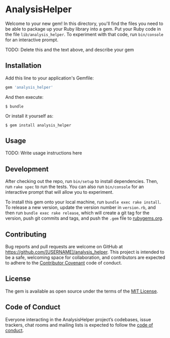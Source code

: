 # AnalysisHelper

Welcome to your new gem! In this directory, you'll find the files you need to be able to package up your Ruby library into a gem. Put your Ruby code in the file `lib/analysis_helper`. To experiment with that code, run `bin/console` for an interactive prompt.

TODO: Delete this and the text above, and describe your gem

## Installation

Add this line to your application's Gemfile:

```ruby
gem 'analysis_helper'
```

And then execute:

    $ bundle

Or install it yourself as:

    $ gem install analysis_helper

## Usage

TODO: Write usage instructions here

## Development

After checking out the repo, run `bin/setup` to install dependencies. Then, run `rake spec` to run the tests. You can also run `bin/console` for an interactive prompt that will allow you to experiment.

To install this gem onto your local machine, run `bundle exec rake install`. To release a new version, update the version number in `version.rb`, and then run `bundle exec rake release`, which will create a git tag for the version, push git commits and tags, and push the `.gem` file to [rubygems.org](https://rubygems.org).

## Contributing

Bug reports and pull requests are welcome on GitHub at https://github.com/[USERNAME]/analysis_helper. This project is intended to be a safe, welcoming space for collaboration, and contributors are expected to adhere to the [Contributor Covenant](http://contributor-covenant.org) code of conduct.

## License

The gem is available as open source under the terms of the [MIT License](https://opensource.org/licenses/MIT).

## Code of Conduct

Everyone interacting in the AnalysisHelper project’s codebases, issue trackers, chat rooms and mailing lists is expected to follow the [code of conduct](https://github.com/[USERNAME]/analysis_helper/blob/master/CODE_OF_CONDUCT.md).
